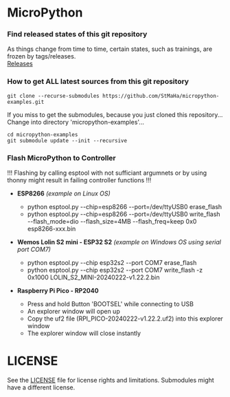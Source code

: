 # MicroPython

### Find released states of this git repository
As things change from time to time, certain states, such as trainings, are frozen by tags/releases.  
[Releases](https://github.com/StMaHa/micropython-examples/releases)

### How to get ALL latest sources from this git repository
```
git clone --recurse-submodules https://github.com/StMaHa/micropython-examples.git
```
If you miss to get the submodules, because you just cloned this repository...  
Change into directory 'micropython-examples'...
```
cd micropython-examples
git submodule update --init --recursive
```

### Flash MicroPython to Controller
!!! Flashing by calling esptool with not sufficiant argumnets or by using thonny might result in failing controller functions !!!

- **ESP8266** *(example on Linux OS)*
    - python esptool.py --chip=esp8266 --port=/dev/ttyUSB0 erase_flash
    - python esptool.py --chip=esp8266 --port=/dev/ttyUSB0 write_flash --flash_mode=dio --flash_size=4MB --flash_freq=keep 0x0 esp8266-xxx.bin

- **Wemos Lolin S2 mini - ESP32 S2** *(example on Windows OS using serial port COM7)*
    - python esptool.py --chip esp32s2 --port COM7 erase_flash
    - python esptool.py --chip esp32s2 --port COM7 write_flash -z 0x1000 LOLIN_S2_MINI-20240222-v1.22.2.bin

- **Raspberry Pi Pico - RP2040**
    - Press and hold Button 'BOOTSEL' while connecting to USB
    - An explorer window will open up
    - Copy the uf2 file (RPI_PICO-20240222-v1.22.2.uf2) into this explorer window
    - The explorer window will close instantly


# LICENSE
See the [LICENSE](LICENSE) file for license rights and limitations.
Submodules might have a different license.
